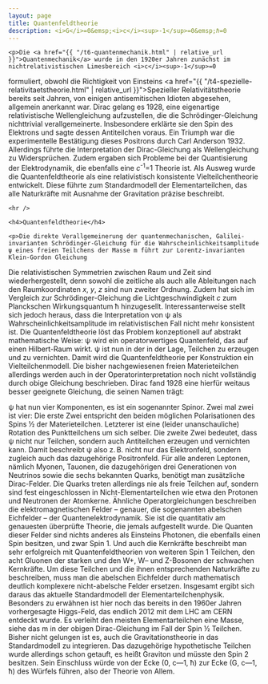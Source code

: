 ```yaml
---
layout: page
title: Quantenfeldtheorie
description: <i>G</i>=0&emsp;<i>c</i><sup>-1</sup>=0&emsp;ℏ=0
---
```


<section>

	<p>Die <a href="{{ "/t6-quantenmechanik.html" | relative_url }}">Quantenmechanik</a> wurde in den 1920er Jahren zunächst im nichtrelativistischen Limesbereich <i>c</i><sup>-1</sup>=0
formuliert, obwohl die Richtigkeit von Einsteins <a href="{{ "/t4-spezielle-relativitaetstheorie.html" | relative_url }}">Spezieller Relativitätstheorie</a> bereits seit Jahren, von einigen
antisemitischen Idioten abgesehen, allgemein anerkannt war. Dirac gelang es 1928, eine eigenartige relativistische Wellengleichung aufzustellen, die die Schrödinger-Gleichung nichttrivial verallgemeinerte. Insbesondere erklärte sie den Spin des Elektrons und sagte dessen Antiteilchen voraus. Ein Triumph war die experimentelle Bestätigung dieses Positrons durch Carl Anderson 1932. Allerdings führte die Interpretation der Dirac-Gleichung als Wellengleichung zu Widersprüchen. Zudem ergaben sich Probleme bei der Quantisierung der Elektrodynamik, die ebenfalls eine <i>c</i><sup>-1</sup>=1 Theorie ist. Als Ausweg wurde die Quantenfeldtheorie als eine relativistisch konsistente Vielteilchentheorie entwickelt. Diese führte zum Standardmodell der Elementarteilchen, das alle Naturkräfte mit Ausnahme der Gravitation präzise beschreibt. </p>

	<hr />

	<h4>Quantenfeldtheorie</h4>

	<p>Die direkte Verallgemeinerung der quantenmechanischen, Galilei-invarianten Schrödinger-Gleichung für die Wahrscheinlichkeitsamplitude ψ eines freien Teilchens der Masse m führt zur Lorentz-invarianten Klein-Gordon Gleichung




Die relativistischen Symmetrien zwischen Raum und Zeit sind wiederhergestellt, denn sowohl die zeitliche als auch alle Ableitungen nach den Raumkoordinaten <i>x</i>, <i>y</i>, <i>z</i>
sind nun zweiter Ordnung. Zudem hat sich im Vergleich zur Schrödinger-Gleichung die Lichtgeschwindigkeit <i>c</i> zum Planckschen Wirkungsquantum ħ hinzugesellt.
Interessanterweise stellt sich jedoch heraus, dass die Interpretation von ψ als Wahrscheinlichkeitsamplitude im relativistischen Fall nicht mehr konsistent ist. Die Quantenfeldtheorie löst das Problem konzeptionell auf abstrakt mathematische Weise: ψ wird ein operatorwertiges Quantenfeld, das auf einen Hilbert-Raum wirkt.  ψ ist nun in der in der Lage, Teilchen zu erzeugen und zu vernichten. Damit wird die Quantenfeldtheorie per Konstruktion ein Vielteilchenmodell. Die bisher nachgewiesenen freien Materieteilchen allerdings werden auch in der Operatorinterpretation noch nicht vollständig durch obige Gleichung beschrieben. Dirac fand 1928 eine hierfür weitaus besser geeignete Gleichung, die seinen Namen trägt:



ψ hat nun vier Komponenten, es ist ein sogenannter Spinor. Zwei mal zwei ist vier: Die erste Zwei entspricht den beiden möglichen Polarisationen des Spins ½ der Materieteilchen. Letzterer ist eine (leider unanschauliche) Rotation des Punktteilchens um sich selber. Die zweite Zwei bedeutet, dass ψ nicht nur Teilchen, sondern auch Antiteilchen erzeugen und vernichten kann. Damit beschreibt ψ also z. B. nicht nur das Elektronfeld, sondern zugleich auch das dazugehörige Positronfeld. Für alle anderen Leptonen, nämlich Myonen, Tauonen, die dazugehörigen drei Generationen von Neutrinos sowie die sechs bekannten Quarks, benötigt man zusätzliche Dirac-Felder. Die Quarks treten allerdings nie als freie Teilchen auf, sondern sind fest eingeschlossen in Nicht-Elementarteilchen wie etwa den Protonen und Neutronen der Atomkerne.
Ähnliche Operatorgleichungen beschreiben die elektromagnetischen Felder – genauer, die sogenannten abelschen Eichfelder – der Quantenelektrodynamik. Sie ist die quantitativ am genauesten überprüfte Theorie, die jemals aufgestellt wurde. Die Quanten dieser Felder sind nichts anderes als Einsteins Photonen, die ebenfalls einen Spin besitzen, und zwar Spin 1. Und auch die Kernkräfte beschreibt man sehr erfolgreich mit Quantenfeldtheorien von weiteren Spin 1 Teilchen, den acht Gluonen der starken und den W+, W– und Z-Bosonen der schwachen Kernkräfte. Um diese Teilchen und die ihnen entsprechenden Naturkräfte zu beschreiben, muss man die abelschen Eichfelder durch mathematisch deutlich komplexere nicht-abelsche Felder ersetzen. Insgesamt ergibt sich daraus das aktuelle Standardmodell der Elementarteilchenphysik.
Besonders zu erwähnen ist hier noch das bereits in den 1960er Jahren vorhergesagte Higgs-Feld, das endlich 2012 mit dem LHC am CERN entdeckt wurde. Es verleiht den meisten Elementarteilchen eine Masse, siehe das m in der obigen Dirac-Gleichung im Fall der Spin ½ Teilchen.
Bisher nicht gelungen ist es, auch die Gravitationstheorie in das Standardmodell zu integrieren. Das dazugehörige hypothetische Teilchen wurde allerdings schon getauft, es heißt Graviton und müsste den Spin 2 besitzen. Sein Einschluss würde von der Ecke (0, c—1, ħ) zur Ecke (G, c—1, ħ) des Würfels führen, also der Theorie von Allem.</p>

</section>
